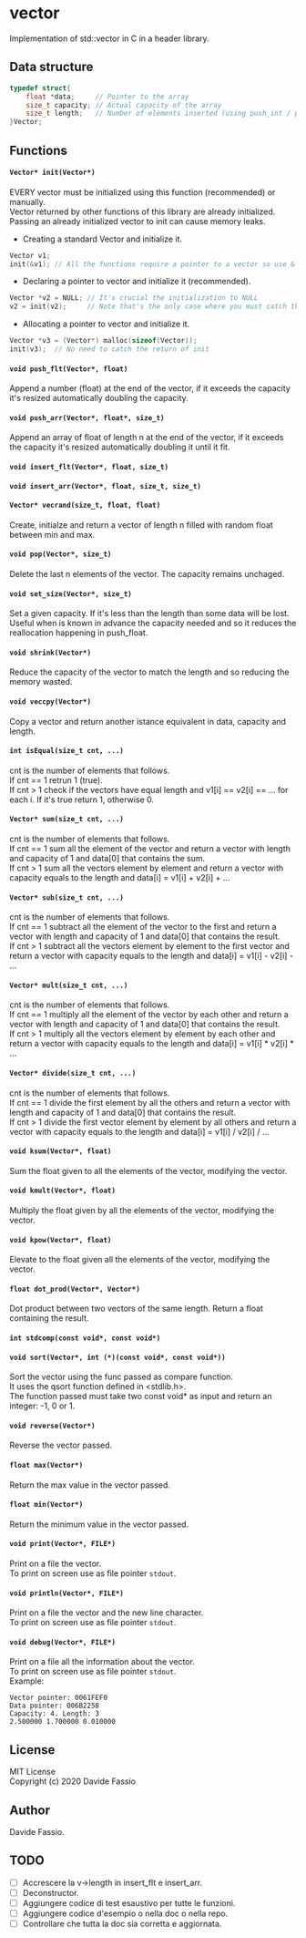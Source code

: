 # vector
Implementation of std::vector in C in a header library.

## Data structure
``` c
typedef struct{
    float *data;     // Pointer to the array
    size_t capacity; // Actual capacity of the array
    size_t length;   // Number of elements inserted (using push_int / push_arr)
}Vector;
```

## Functions
#### ```Vector* init(Vector*)```
EVERY vector must be initialized using this function (recommended) or manually. \
Vector returned by other functions of this library are already initialized. \
Passing an already initialized vector to init can cause memory leaks.
 - Creating a standard Vector and initialize it.
``` c
Vector v1;
init(&v1); // All the functions require a pointer to a vector so use &
```
 - Declaring a pointer to vector and initialize it (recommended).
``` c
Vector *v2 = NULL; // It's crucial the initialization to NULL
v2 = init(v2);     // Note that's the only case where you must catch the return of init.
```
 - Allocating a pointer to vector and initialize it.
``` c
Vector *v3 = (Vector*) malloc(sizeof(Vector));
init(v3);  // No need to catch the return of init
```
#### ```void push_flt(Vector*, float)```
Append a number (float) at the end of the vector, if it exceeds the capacity it's resized automatically doubling the capacity. 

#### ```void push_arr(Vector*, float*, size_t)```
Append an array of float of length n at the end of the vector, if it exceeds the capacity it's resized automatically doubling it until it fit.

#### ```void insert_flt(Vector*, float, size_t)```

#### ```void insert_arr(Vector*, float, size_t, size_t)```

#### ```Vector* vecrand(size_t, float, float)```
Create, initialze and return a vector of length n filled with random float between min and max.

#### ```void pop(Vector*, size_t)```
Delete the last n elements of the vector. The capacity remains unchaged.

#### ```void set_size(Vector*, size_t)```
Set a given capacity. If it's less than the length than some data will be lost. \
Useful when is known in advance the capacity needed and so it reduces the reallocation happening in push_float.

#### ```void shrink(Vector*)```
Reduce the capacity of the vector to match the length and so reducing the memory wasted.

#### ```void veccpy(Vector*)```
Copy a vector and return another istance equivalent in data, capacity and length.

#### ```int isEqual(size_t cnt, ...)```
cnt is the number of elements that follows. \
If cnt == 1 retrun 1 (true). \
If cnt > 1 check if the vectors have equal length and v1[i] == v2[i] == ... for each i. If it's true return 1, otherwise 0.

#### ```Vector* sum(size_t cnt, ...)```
cnt is the number of elements that follows. \
If cnt == 1 sum all the element of the vector and return a vector with length and capacity of 1 and data[0] that contains the sum. \
If cnt > 1 sum all the vectors element by element and return a vector with capacity equals to the length and data[i] = v1[i] + v2[i] + ...

#### ```Vector* sub(size_t cnt, ...)```
cnt is the number of elements that follows. \
If cnt == 1 subtract all the element of the vector to the first and return a vector with length and capacity of 1 and data[0] that contains the result. \
If cnt > 1 subtract all the vectors element by element to the first vector and return a vector with capacity equals to the length and data[i] = v1[i] - v2[i] - ...

#### ```Vector* mult(size_t cnt, ...)```
cnt is the number of elements that follows. \
If cnt == 1 multiply all the element of the vector by each other and return a vector with length and capacity of 1 and data[0] that contains the result. \
If cnt > 1 multiply all the vectors element by element by each other and return a vector with capacity equals to the length and data[i] = v1[i] * v2[i] * ...

#### ```Vector* divide(size_t cnt, ...)```
cnt is the number of elements that follows. \
If cnt == 1 divide the first element by all the others and return a vector with length and capacity of 1 and data[0] that contains the result. \
If cnt > 1 divide the first vector element by element by all others and return a vector with capacity equals to the length and data[i] = v1[i] / v2[i] / ...

#### ```void ksum(Vector*, float)```
Sum the float given to all the elements of the vector, modifying the vector.

#### ```void kmult(Vector*, float)```
Multiply the float given by all the elements of the vector, modifying the vector.

#### ```void kpow(Vector*, float)```
Elevate to the float given all the elements of the vector, modifying the vector.

#### ```float dot_prod(Vector*, Vector*)```
Dot product between two vectors of the same length. Return a float containing the result.

#### ```int stdcomp(const void*, const void*)```

#### ```void sort(Vector*, int (*)(const void*, const void*))```
Sort the vector using the func passed as compare function. \
It uses the qsort function defined in <stdlib.h>. \
The function passed must take two const void* as input and return an integer: -1, 0 or 1.

#### ```void reverse(Vector*)```
Reverse the vector passed.

#### ```float max(Vector*)```
Return the max value in the vector passed.

#### ```float min(Vector*)```
Return the minimum value in the vector passed.

#### ```void print(Vector*, FILE*)```
Print on a file the vector. \
To print on screen use as file pointer ```stdout```.

#### ```void println(Vector*, FILE*)```
Print on a file the vector and the new line character. \
To print on screen use as file pointer ```stdout```.

#### ```void debug(Vector*, FILE*)```
Print on a file all the information about the vector.\
To print on screen use as file pointer ```stdout```.\
Example:
``` Plain text
Vector pointer: 0061FEF0
Data pointer: 006B2258
Capacity: 4. Length: 3
2.500000 1.700000 0.010000
```

## License
MIT License \
Copyright (c) 2020 Davide Fassio

## Author
Davide Fassio.

## TODO
- [ ] Accrescere la v->length in insert_flt e insert_arr.
- [ ] Deconstructor.
- [ ] Aggiungere codice di test esaustivo per tutte le funzioni.
- [ ] Aggiungere codice d'esempio o nella doc o nella repo.
- [ ] Controllare che tutta la doc sia corretta e aggiornata.

